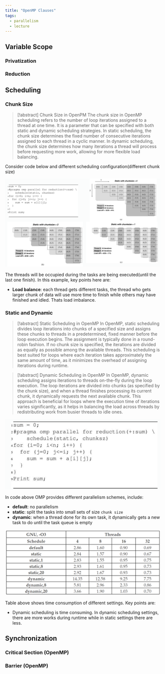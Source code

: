 ```yaml
---
title: "OpenMP Clauses"
tags:
  - parallelism
  - lecture
---
```


## Variable Scope

### Privatization

### Reduction

## Scheduling

### Chunk Size

> [!abstract] Chunk Size in OpenPM
> The chunk size in OpenMP scheduling refers to the number of loop iterations assigned to a thread at one time. It is a parameter that can be specified with both static and dynamic scheduling strategies. In static scheduling, the chunk size determines the fixed number of consecutive iterations assigned to each thread in a cyclic manner. In dynamic scheduling, the chunk size determines how many iterations a thread will process before requesting more work, allowing for more flexible load balancing.

Consider code below and different scheduling configuration(different chunk size)

![Pasted image 20240904152921](./imgs/Pasted%20image%2020240904152921.png)

The threads will be occupied during the tasks are being executed(until the last one finish).
In this example, key points here are:

- **Load balance**: each thread gets different tasks, the thread who gets larger chunk of data will use more time to finish while others may have finished and idled. Thats load imbalance.

### Static and Dynamic

> [!abstract] Static Scheduling in OpenMP
> In OpenMP, static scheduling divides loop iterations into chunks of a specified size and assigns these chunks to threads in a predetermined, fixed manner before the loop execution begins. The assignment is typically done in a round-robin fashion. If no chunk size is specified, the iterations are divided as equally as possible among the available threads. This scheduling is best suited for loops where each iteration takes approximately the same amount of time, as it minimizes the overhead of assigning iterations during runtime.

> [!abstract] Dynamic Scheduling in OpenMP
> In OpenMP, dynamic scheduling assigns iterations to threads on-the-fly during the loop execution. The loop iterations are divided into chunks (as specified by the chunk size), and when a thread finishes processing its current chunk, it dynamically requests the next available chunk. This approach is beneficial for loops where the execution time of iterations varies significantly, as it helps in balancing the load across threads by redistributing work from busier threads to idle ones.

![Pasted image 20240904153514](./imgs/Pasted%20image%2020240904153514.png)

In code above OMP provides different parallelism schemes, include:

- **default**: no parallelism
- **static**: split the tasks into small sets of size `chunk size`
- **dynamic**: when a thread done for its own task, it dynamically gets a new task to do until the task queue is empty

![Pasted image 20240904152538](./imgs/Pasted%20image%2020240904152538.png)

Table above shows time consumption of different settings.
Key points are:

- Dynamic scheduling is time consuming. In dynamic scheduling settings, there are more works during runtime while in static settings there are less.

## Synchronization

### Critical Section (OpenMP)

### Barrier (OpenMP)
